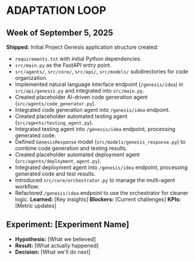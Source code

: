 # ADAPTATION LOOP

## Week of September 5, 2025
**Shipped:** Initial Project Genesis application structure created:
- `requirements.txt` with initial Python dependencies.
- `src/main.py` as the FastAPI entry point.
- `src/agents/`, `src/core/`, `src/api/`, `src/models/` subdirectories for code organization.
- Implemented natural language interface endpoint (`/genesis/idea`) in `src/api/genesis.py` and integrated into `src/main.py`.
- Created placeholder AI-driven code generation agent (`src/agents/code_generator.py`).
- Integrated code generation agent into `/genesis/idea` endpoint.
- Created placeholder automated testing agent (`src/agents/testing_agent.py`).
- Integrated testing agent into `/genesis/idea` endpoint, processing generated code.
- Defined `GenesisResponse` model (`src/models/genesis_response.py`) to combine code generation and testing results.
- Created placeholder automated deployment agent (`src/agents/deployment_agent.py`).
- Integrated deployment agent into `/genesis/idea` endpoint, processing generated code and test results.
- Introduced `src/core/orchestrator.py` to manage the multi-agent workflow.
- Refactored `/genesis/idea` endpoint to use the orchestrator for cleaner logic.
**Learned:** [Key insights]
**Blockers:** [Current challenges]
**KPIs:** [Metric updates]

## Experiment: [Experiment Name]
- **Hypothesis:** [What we believed]
- **Result:** [What actually happened]
- **Decision:** [What we'll do next]